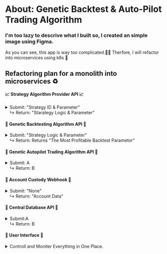 # About: Genetic Backtest & Auto-Pilot Trading Algorithm 
### I'm too lazy to descrive what I built so, I created an simple image using Figma.   
 
As you can see, this app is way too complicated.🤯🤮 
Therfore, I will refactor into microservices using k8s 🐳

## Refactoring plan for a monolith into microservices ♻️

#### 📈 Strategy Algorithm Provider API 📈 
<details>
<summary>Submit: "Strategy ID & Parameter" 
  <br> &emsp;↪️&nbsp;Return: "Starategy Logic & Parameter"</summary>
This API provides exactly same trading strategy logic to backtester and trading system by their post requests. So that they can run backtest and trade systems under the same condition⚔️
</details>
  
  
#### 🔁 Genetic Backtesting Algorithm API 🔁 
<details>
<summary>Submit: "Strategy Logic & Parameter" 
  <br> &emsp;↪️&nbsp;Return: Returns "The Most Profitable Backtest Parametor"</summary>
Send POST request to run genetic backtest algorithm according to posted strategy and parameters. Results will be stored to Central Database (maybe some cloud storage like GCS). Planning to directry send post request to Trading Algo API to start trading according to the backtest result🦠
</details>


#### 💱 Genetic Autopilot Trading Algorithm API 💱 
<details>
<summary>Submit: A  
  <br> &emsp;↪️&nbsp;Return:   B</summary>
  🧬🧬🧬🧬
</details>

#### 🏦 Account Custody Webhook 🏦 
<details>
<summary>Submit: "None" 
  <br> &emsp;↪️&nbsp;Return:  "Account Data"</summary>
  Collects account data from all of exchanges and bank accounts. Such as Trading History & Balance/PNL & Position. It store them to 🩺 
</details>

  
#### 🕋 Central Database API 🕋
<details>
<summary>Submit:A  
  <br> &emsp;↪️&nbsp;Return: B</summary>
  Stores backtest result data, trading data, active session(trade/backtest) info, account balnace data, exception data, backups and so on...🧐 
</details>
  
#### 🔮 User Interface 🔮 
<details>
<summary> Controll and Moniter Everything in One Place.</summary>
⚙️
</details>

 
